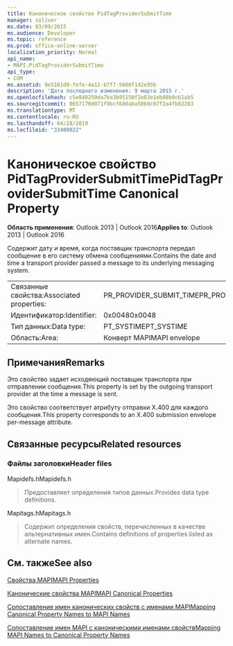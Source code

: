 ```yaml
---
title: Каноническое свойство PidTagProviderSubmitTime
manager: soliver
ms.date: 03/09/2015
ms.audience: Developer
ms.topic: reference
ms.prod: office-online-server
localization_priority: Normal
api_name:
- MAPI.PidTagProviderSubmitTime
api_type:
- COM
ms.assetid: 9e5161d9-fefe-4a12-b7f7-5600f1d2e95b
description: 'Дата последнего изменения: 9 марта 2015 г.'
ms.openlocfilehash: c5e840250da7ba3b95150f2e83e1eb08b0c61ab5
ms.sourcegitcommit: 8657170d071f9bcf680aba50b9c07f2a4fb82283
ms.translationtype: MT
ms.contentlocale: ru-RU
ms.lasthandoff: 04/28/2019
ms.locfileid: "33409022"
---
```

# <a name="pidtagprovidersubmittime-canonical-property"></a><span data-ttu-id="1ab98-103">Каноническое свойство PidTagProviderSubmitTime</span><span class="sxs-lookup"><span data-stu-id="1ab98-103">PidTagProviderSubmitTime Canonical Property</span></span>

  
  
<span data-ttu-id="1ab98-104">**Область применения**: Outlook 2013 | Outlook 2016</span><span class="sxs-lookup"><span data-stu-id="1ab98-104">**Applies to**: Outlook 2013 | Outlook 2016</span></span> 
  
<span data-ttu-id="1ab98-105">Содержит дату и время, когда поставщик транспорта передал сообщение в его систему обмена сообщениями.</span><span class="sxs-lookup"><span data-stu-id="1ab98-105">Contains the date and time a transport provider passed a message to its underlying messaging system.</span></span>
  
|||
|:-----|:-----|
|<span data-ttu-id="1ab98-106">Связанные свойства:</span><span class="sxs-lookup"><span data-stu-id="1ab98-106">Associated properties:</span></span>  <br/> |<span data-ttu-id="1ab98-107">PR_PROVIDER_SUBMIT_TIME</span><span class="sxs-lookup"><span data-stu-id="1ab98-107">PR_PROVIDER_SUBMIT_TIME</span></span>  <br/> |
|<span data-ttu-id="1ab98-108">Идентификатор:</span><span class="sxs-lookup"><span data-stu-id="1ab98-108">Identifier:</span></span>  <br/> |<span data-ttu-id="1ab98-109">0x0048</span><span class="sxs-lookup"><span data-stu-id="1ab98-109">0x0048</span></span>  <br/> |
|<span data-ttu-id="1ab98-110">Тип данных:</span><span class="sxs-lookup"><span data-stu-id="1ab98-110">Data type:</span></span>  <br/> |<span data-ttu-id="1ab98-111">PT_SYSTIME</span><span class="sxs-lookup"><span data-stu-id="1ab98-111">PT_SYSTIME</span></span>  <br/> |
|<span data-ttu-id="1ab98-112">Область:</span><span class="sxs-lookup"><span data-stu-id="1ab98-112">Area:</span></span>  <br/> |<span data-ttu-id="1ab98-113">Конверт MAPI</span><span class="sxs-lookup"><span data-stu-id="1ab98-113">MAPI envelope</span></span>  <br/> |
   
## <a name="remarks"></a><span data-ttu-id="1ab98-114">Примечания</span><span class="sxs-lookup"><span data-stu-id="1ab98-114">Remarks</span></span>

<span data-ttu-id="1ab98-115">Это свойство задает исходяющий поставщик транспорта при отправлении сообщения.</span><span class="sxs-lookup"><span data-stu-id="1ab98-115">This property is set by the outgoing transport provider at the time a message is sent.</span></span>
  
<span data-ttu-id="1ab98-116">Это свойство соответствует атрибуту отправки X.400 для каждого сообщения.</span><span class="sxs-lookup"><span data-stu-id="1ab98-116">This property corresponds to an X.400 submission envelope per-message attribute.</span></span> 
  
## <a name="related-resources"></a><span data-ttu-id="1ab98-117">Связанные ресурсы</span><span class="sxs-lookup"><span data-stu-id="1ab98-117">Related resources</span></span>

### <a name="header-files"></a><span data-ttu-id="1ab98-118">Файлы заголовки</span><span class="sxs-lookup"><span data-stu-id="1ab98-118">Header files</span></span>

<span data-ttu-id="1ab98-119">Mapidefs.h</span><span class="sxs-lookup"><span data-stu-id="1ab98-119">Mapidefs.h</span></span>
  
> <span data-ttu-id="1ab98-120">Предоставляет определения типов данных.</span><span class="sxs-lookup"><span data-stu-id="1ab98-120">Provides data type definitions.</span></span>
    
<span data-ttu-id="1ab98-121">Mapitags.h</span><span class="sxs-lookup"><span data-stu-id="1ab98-121">Mapitags.h</span></span>
  
> <span data-ttu-id="1ab98-122">Содержит определения свойств, перечисленных в качестве альтернативных имен.</span><span class="sxs-lookup"><span data-stu-id="1ab98-122">Contains definitions of properties listed as alternate names.</span></span>
    
## <a name="see-also"></a><span data-ttu-id="1ab98-123">См. также</span><span class="sxs-lookup"><span data-stu-id="1ab98-123">See also</span></span>



[<span data-ttu-id="1ab98-124">Свойства MAPI</span><span class="sxs-lookup"><span data-stu-id="1ab98-124">MAPI Properties</span></span>](mapi-properties.md)
  
[<span data-ttu-id="1ab98-125">Канонические свойства MAPI</span><span class="sxs-lookup"><span data-stu-id="1ab98-125">MAPI Canonical Properties</span></span>](mapi-canonical-properties.md)
  
[<span data-ttu-id="1ab98-126">Сопоставление имен канонических свойств с именами MAPI</span><span class="sxs-lookup"><span data-stu-id="1ab98-126">Mapping Canonical Property Names to MAPI Names</span></span>](mapping-canonical-property-names-to-mapi-names.md)
  
[<span data-ttu-id="1ab98-127">Сопоставление имен MAPI с каноническими именами свойств</span><span class="sxs-lookup"><span data-stu-id="1ab98-127">Mapping MAPI Names to Canonical Property Names</span></span>](mapping-mapi-names-to-canonical-property-names.md)

